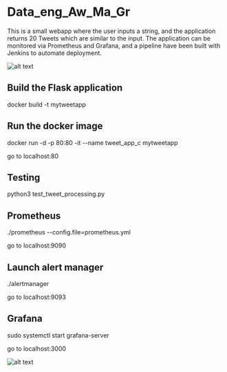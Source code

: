 # Data_eng_Aw_Ma_Gr

This is a small webapp where the user inputs a string, and the application returns 20 Tweets which are similar to the input. The application can be monitored via Prometheus and Grafana, and a pipeline have been built with Jenkins to automate deployment.

![alt text](https://i.ibb.co/CH65gVY/image-2020-12-16-114836.png)

## Build the Flask application
docker build -t mytweetapp 

## Run the docker image
docker run -d -p 80:80 -it --name tweet_app_c mytweetapp

go to localhost:80

## Testing
python3 test_tweet_processing.py

## Prometheus
./prometheus --config.file=prometheus.yml

go to localhost:9090

## Launch alert manager
./alertmanager

go to localhost:9093

## Grafana
sudo systemctl start grafana-server

go to localhost:3000

![alt text](https://media.discordapp.net/attachments/783005857112784916/788692598223011900/Capture.PNG)

